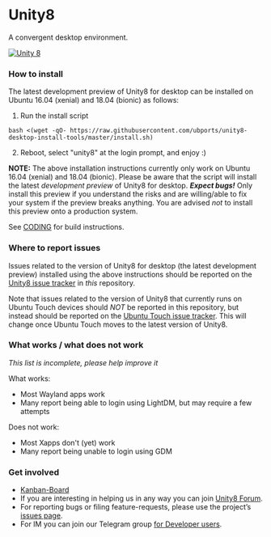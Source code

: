 # Unity8

A convergent desktop environment.


[![Unity 8](http://ubuntufun.de/wp-content/uploads/2016/05/screenshot20160518_232322980.png)](https://unity8.io)


### How to install

The latest development preview of Unity8 for desktop can be installed on Ubuntu 16.04 (xenial) and 18.04 (bionic) as follows:

1. Run the install script
```
bash <(wget -qO- https://raw.githubusercontent.com/ubports/unity8-desktop-install-tools/master/install.sh)
```
2. Reboot, select "unity8" at the login prompt, and enjoy :)


**NOTE:**  The above installation instructions currently only work on Ubuntu 16.04 (xenial) and 18.04 (bionic). Please be aware that the script will install the latest *development preview* of Unity8 for desktop.  ***Expect bugs!***  Only install this preview if you understand the risks and are willing/able to fix your system if the preview breaks anything.  You are advised *not* to install this preview onto a production system.

See [CODING](CODING) for build instructions.


### Where to report issues

Issues related to the version of Unity8 for desktop (the latest development preview) installed using the above instructions should be reported on the [Unity8 issue tracker](https://github.com/ubports/unity8/issues) in *this* repository.

Note that issues related to the version of Unity8 that currently runs on Ubuntu Touch devices should *NOT* be reported in this repository, but instead should be reported on the [Ubuntu Touch issue tracker](https://github.com/ubports/ubuntu-touch/issues). This will change once Ubuntu Touch moves to the latest version of Unity8.


### What works / what does not work

*This list is incomplete, please help improve it*

What works:
- Most Wayland apps work
- Many report being able to login using LightDM, but may require a few attempts

Does not work:
- Most Xapps don't (yet) work
- Many report being unable to login using GDM


### Get involved

* [Kanban-Board](https://github.com/ubports/unity8/projects/1)
* If you are interesting in helping us in any way you can join [Unity8 Forum](https://forums.ubports.com/category/36/unity8).
* For reporting bugs or filing feature-requests, please use the project’s [issues page](https://github.com/ubports/unity8/issues).
* For IM you can join our Telegram group [for Developer users](https://t.me/UBports_Unity8).
